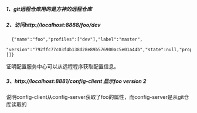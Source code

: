##### 1、git远程仓库用的是方神的远程仓库

##### 2、访问http://localhost:8888/foo/dev
       
      {"name":"foo","profiles":["dev"],"label":"master",
      "version":"792ffc77c03f4b138d28e89b576900ac5e01a44b","state":null,"propertySources":[]}

 证明配置服务中心可以从远程程序获取配置信息。
 
 
##### 3、http://localhost:8881/config-client  显示foo version 2
说明config-client从config-server获取了foo的属性，而config-server是从git仓库读取的